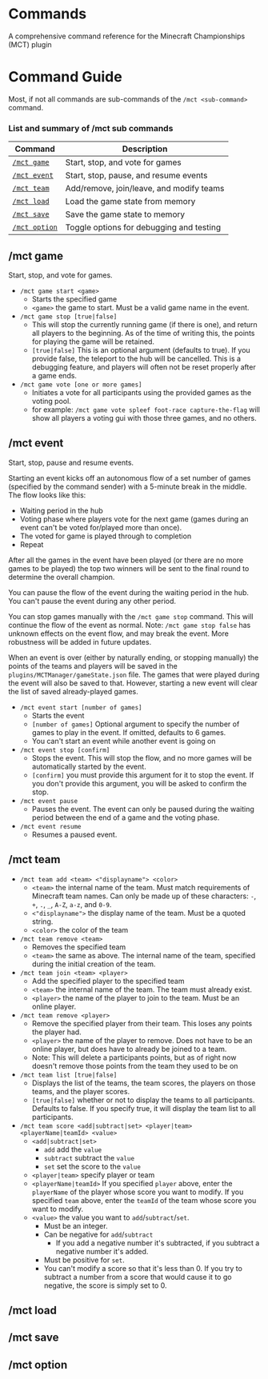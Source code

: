 # Commands

A comprehensive command reference for the Minecraft Championships (MCT) plugin

# Command Guide

Most, if not all commands are sub-commands of the `/mct <sub-command>` command.

### List and summary of /mct sub commands

| Command                      | Description                              |
|------------------------------|------------------------------------------|
| [`/mct game`](#mct-game)     | Start, stop, and vote for games          |
| [`/mct event`](#mct-event)   | Start, stop, pause, and resume events    |
| [`/mct team`](#mct-team)     | Add/remove, join/leave, and modify teams |
| [`/mct load`](#mct-load)     | Load the game state from memory          |
| [`/mct save`](#mct-save)     | Save the game state to memory            |
| [`/mct option`](#mct-option) | Toggle options for debugging and testing |

## /mct game

Start, stop, and vote for games.

- `/mct game start <game>`
  - Starts the specified game
  - `<game>` the game to start. Must be a valid game name in the event.
- `/mct game stop [true|false]`
  - This will stop the currently running game (if there is one), and return all players to the beginning. As of the time of writing this, the points for playing the game will be retained.
  - `[true|false]` This is an optional argument (defaults to true). If you provide false, the teleport to the hub will be cancelled. This is a debugging feature, and players will often not be reset properly after a game ends.
- `/mct game vote [one or more games]`
  - Initiates a vote for all participants using the provided games as the voting pool.
  - for example: `/mct game vote spleef foot-race capture-the-flag` will show all players a voting gui with those three games, and no others.

## /mct event

Start, stop, pause and resume events.

Starting an event kicks off an autonomous flow of a set number of games (specified by the command sender) with a 5-minute break in the middle. The flow looks like this:

- Waiting period in the hub
- Voting phase where players vote for the next game (games during an event can't be voted for/played more than once).
- The voted for game is played through to completion
- Repeat

After all the games in the event have been played (or there are no more games to be played) the top two winners will be sent to the final round to determine the overall champion. 

You can pause the flow of the event during the waiting period in the hub. You can't pause the event during any other period.

You can stop games manually with the `/mct game stop` command. This will continue the flow of the event as normal. Note: `/mct game stop false` has unknown effects on the event flow, and may break the event. More robustness will be added in future updates. 

When an event is over (either by naturally ending, or stopping manually) the points of the teams and players will be saved in the `plugins/MCTManager/gameState.json` file. The games that were played during the event will also be saved to that. However, starting a new event will clear the list of saved already-played games. 

- `/mct event start [number of games]`
  - Starts the event
  - `[number of games]` Optional argument to specify the number of games to play in the event. If omitted, defaults to 6 games.
  - You can't start an event while another event is going on
- `/mct event stop [confirm]`
  - Stops the event. This will stop the flow, and no more games will be automatically started by the event. 
  - `[confirm]` you must provide this argument for it to stop the event. If you don't provide this argument, you will be asked to confirm the stop.
- `/mct event pause`
  - Pauses the event. The event can only be paused during the waiting period between the end of a game and the voting phase. 
- `/mct event resume`
  - Resumes a paused event.


## /mct team

- `/mct team add <team> <"displayname"> <color>`
  - `<team>` the internal name of the team. Must match requirements of Minecraft team names. Can only be made up of these characters: `-`, `+`, `.`, `_`, `A-Z`, `a-z`, and `0-9`.
  - `<"displayname">` the display name of the team. Must be a quoted string.
  - `<color>` the color of the team
- `/mct team remove <team>`
  - Removes the specified team
  - `<team>` the same as above. The internal name of the team, specified during the initial creation of the team.
- `/mct team join <team> <player>`
  - Add the specified player to the specified team
  - `<team>` the internal name of the team. The team must already exist.
  - `<player>` the name of the player to join to the team. Must be an online player.
- `/mct team remove <player>`
  - Remove the specified player from their team. This loses any points the player had.
  - `<player>` the name of the player to remove. Does not have to be an online player, but does have to already be joined to a team.
  - Note: This will delete a participants points, but as of right now doesn't remove those points from the team they used to be on
- `/mct team list [true|false]`
  - Displays the list of the teams, the team scores, the players on those teams, and the player scores.
  - `[true|false]` whether or not to display the teams to all participants. Defaults to false. If you specify true, it will display the team list to all participants.
- `/mct team score <add|subtract|set> <player|team> <playerName|teamId> <value>`
  - `<add|subtract|set>`
    - `add` add the `value`
    - `subtract` subtract the `value`
    - `set` set the score to the `value`
  - `<player|team>` specify player or team
  - `<playerName|teamId>` If you specified `player` above, enter the `playerName` of the player whose score you want to modify. If you specified `team` above, enter the `teamId` of the team whose score you want to modify.
  - `<value>` the value you want to `add`/`subtract`/`set`.
    - Must be an integer.
    - Can be negative for `add`/`subtract`
      - If you add a negative number it's subtracted, if you subtract a negative number it's added.
    - Must be positive for `set`.
    - You can't modify a score so that it's less than 0. If you try to subtract a number from a score that would cause it to go negative, the score is simply set to 0.

## /mct load

## /mct save

## /mct option
